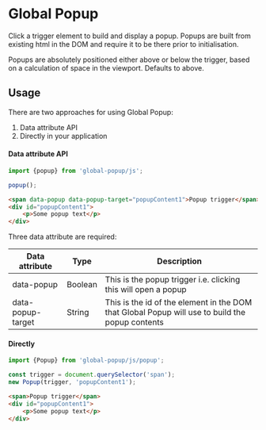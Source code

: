 # Global Popup

Click a trigger element to build and display a popup. Popups are built from existing html in the DOM and require it to be there prior to initialisation.

Popups are absolutely positioned either above or below the trigger, based on a calculation of space in the viewport. Defaults to above.

## Usage
There are two approaches for using Global Popup:
1. Data attribute API
2. Directly in your application

#### Data attribute API

```javascript
import {popup} from 'global-popup/js';

popup();
```

```html
<span data-popup data-popup-target="popupContent1">Popup trigger</span>
<div id="popupContent1">
    <p>Some popup text</p>
</div>			
```

Three data attribute are required:

| Data attribute     | Type    | Description |
|--------------------|---------|-----------------------------------------------------------------------------------------------------------------------|
| data-popup         | Boolean | This is the popup trigger i.e. clicking this will open a popup |
| data-popup-target  | String  | This is the id of the element in the DOM that Global Popup will use to build the popup contents |

#### Directly

```javascript
import {Popup} from 'global-popup/js/popup';

const trigger = document.querySelector('span');
new Popup(trigger, 'popupContent1');
```

```html
<span>Popup trigger</span>
<div id="popupContent1">
    <p>Some popup text</p>
</div>			
```
